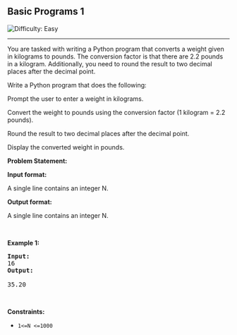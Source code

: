 <h2>Basic Programs 1</h2> <img src='https://img.shields.io/badge/Difficulty-Easy-brightgreen' alt='Difficulty: Easy' /><hr>
<p>
  You are tasked with writing a Python program that converts a weight given in kilograms to pounds. The conversion factor is that there are 2.2 pounds in a kilogram. Additionally, you need to round the result to two decimal places after the decimal point.

Write a Python program that does the following:

Prompt the user to enter a weight in kilograms.

Convert the weight to pounds using the conversion factor (1 kilogram = 2.2 pounds).

Round the result to two decimal places after the decimal point.

Display the converted weight in pounds.
</p>
<strong>Problem Statement:</strong>
<p></p>
<strong>Input format:</strong>
<p>A single line contains an integer N.</p>
<strong>Output format:</strong>
<p>A single line contains an integer N.</p>
<p>&nbsp;</p>
<p><strong class="example">Example 1:</strong></p>

<pre>
<strong>Input:</strong> 
16
<strong>Output:</strong>

35.20
</pre>

<p>&nbsp;</p>
<p><strong>Constraints:</strong></p>

<ul>
	<li><code>1<=N <=1000</code></li>
	
</ul>

<p>&nbsp;</p>
